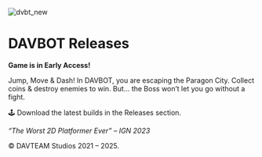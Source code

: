 ![dvbt_new](https://github.com/user-attachments/assets/2b941e3c-647f-4446-838d-5bccbe993eea)

# DAVBOT Releases

**Game is in Early Access!**

Jump, Move & Dash! In DAVBOT, you are escaping the Paragon City. Collect coins & destroy enemies to win. But... the Boss won’t let you go without a fight.

🕹️ Download the latest builds in the Releases section.

_“The Worst 2D Platformer Ever” – IGN 2023_

© DAVTEAM Studios 2021 – 2025.
